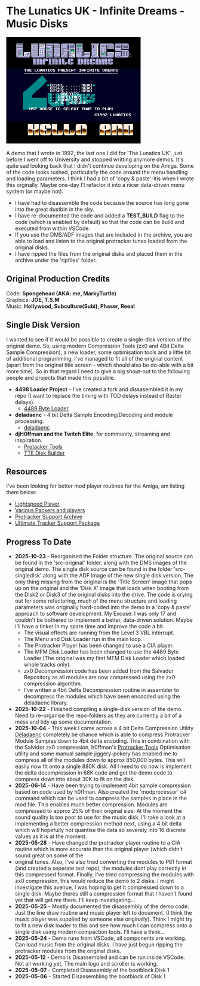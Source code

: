 # The Lunatics UK - Infinite Dreams - Music Disks

![InfiniteDreams](/images/InfiniteDreamsScreen.png)

A demo that I wrote in 1992, the last one I did for 'The Lunatics UK', just before I went off to University and stopped writting anymore demos. It's quite sad looking back that I didn't continue developing on the Amiga. Some of the code looks rushed, particularly the code around the menu handling and loading parameters. I think I had a bit of 'copy & paste'-itis when I wrote this orginally. Maybe one-day I'l refactor it into a nicer data-driven menu system (or maybe not).
- I have had to disassemble the code because the source has long gone into the great dustbin in the sky. 
- I have re-documented the code and added a **TEST_BUILD** flag to the code (which is enabled by default) so that the code can be build and executed from within VSCode. 
- If you use the DMS/ADF images that are included in the archive, you are able to load and listen to the original protracker tunes loaded from the original disks.
- I have ripped the files from the original disks and placed them in the archive under the 'ripfiles' folder.

## Original Production Credits
Code: **Spongehead (AKA: me, MarkyTurtle)** <br/>
Graphics: **JOE, T.S.M**<br/>
Music: **Hollywood, Subculture(Subi), Phaser, Reeal**<br/>


## Single Disk Version
I wanted to see if it would be possible to create a single-disk version of the original demo. So, using modern Compression Tools (zx0 and 4Bit Delta Sample Compression), a new loader, some optimisation tools and a little bit of additional programming, I've managed to fit all of the original content (apart from the original title screen - which should also be do-able with a bit more time). So in that regard I need to give a big shout-out to the following people and projects that made this possible.

- **4498 Loader Project** - I've created a fork and dissasembled it in my repo (I want to replace the timing with TOD delays instead of Raster delays).
   - [4489 Byte Loader](https://github.com/4489/4489_byteloader)
- **deladaenc** - 4 bit Delta Sample Encoding/Decoding and module processing.
   - [deladaenc](https://github.com/Hemiyoda/deladaenc)
- **djH0ffman and the Twitch Elite**, for community, streaming and inspiration.
   - [Protacker Tools](https://github.com/djh0ffman/ProTrackerTools)
   - [TTE Disk Builder](https://github.com/djh0ffman/TTEDiskBuilder)
     

## Resources
I've been looking for better mod player routines for the Amiga, am listing them below:
- [Lightspeed Player](https://github.com/arnaud-carre/LSPlayer)
- [Various Packers and players](https://www.amiga-stuff.com/modpackers-download.html)
- [Protracker Support Archive](https://aminet.net/package/mus/edit/ptsupp)
- [Ultimate Tracker Support Package](https://aminet.net/package/mus/edit/RSE-UTS)

## Progress To Date
- **2025-10-23** - Reorganised the Folder structure. The original source can be found in the 'src-original' folder, along with the DMS images of the original demo.  The single disk source can be found in the folder 'src-singledisk' along with the ADF image of the new single disk version. The only thing missing from the original is the 'Title Screen' image that pops up on the original and the 'Disk X' image that loads when booting from the Disk2 or Disk3 of the original disks into the drive. The code is crying out for some refactoring, much of the menu structure and loading parameters was originally hard-coded into the demo in a 'copy & paste' approach to software development. My Excuse: I was only 17 and couldn't be bothered to implement a better, data-driven solution. Maybe i'll have a tinker in my spare time and improve the code a bit.
     - The visual effects are running from the Level 3 VBL interrupt.
     - The Menu and Disk Loader run in the main loop.
     - The Protracker Player has been changed to use a CIA player.
     - The MFM Disk Loader has been changed to use the 4489 Byte Loader (The original was my first MFM Disk Loader which loaded whole tracks only).
     - zx0 Decompression code has been added from the Salvador Repository as all modules are now compressed using the zx0 compression algorithm.
     - I've written a 4bit Delta Decompression routine in assembler to decompress the modules which have been encocded using the deladaenc library.
- **2025-10-22** - Finished compiling a single-disk version of the demo. Need to re-organise the repo-folders as they are currently a bit of a mess and tidy up some documentation.
- **2025-10-04** - This week I came across a 4 bit Delta Compression Utility [Deladaenc](https://github.com/MarkyTurtle/deladaenc) completely be chance which is able to compress Protracker Module Samples down to 4bit delta encoding. This in combination with the Salvidor zx0 compression, h0ffman's [Protracker Tools](https://github.com/MarkyTurtle/ProTrackerTools) Optimisation utility and some manual sample jiggery-pokery has enabled me to compress all of the modules down to approx 850,000 bytes.  This will easily now fit onto a single 880K disk.  All I need to do now is implement the delta decompression in 68K code and get the demo code to compress down into about 30K to fit on the disk.
- **2025-06-14** - Have been trying to implement 4bit sample compression based on code used by h0ffman. Also created the 'modprocessor' c# command which can be used to compress the samples in place in the mod file. This enables much better compression. Modules are compressed to approx 25% of their original size.  At the moment the sound quality is too poor to use for the music disk.  I'll take a look at a implementing a better compression method next, using a 4 bit delta which will hopefully not quantise the data so severely into 16 discrete values as it is at the moment.
- **2025-05-28** - Have changed the protracker player routine to a CIA routine which is more accurate than the original player (which didn't sound great on some of the
- original tunes. Also, I've also tried converting the modules to P61 format (and created a seperate test repo), the modules dont play correctly in this compressed format. Finally, I've tried compressing the modules with zx0 compression, this would reduce the demo to 2 disks. I might investigate this avenue, I was hoping to get it compressed down to a single disk. Maybe theres still a compression format that I haven't found yet that will get me there. I'll keep investigating...
- **2025-05-25** - Mostly documented the disassembly of the demo code. Just the line draw routine and music player left to document. (I think the music player was supplied by someone else originally).  Think I might try to fit a new disk loader to this and see how much I can compress onto a single disk using modern compaction tools. I'll have a think...
- **2025-05-24** - Demo runs from VSCode, all components are working. Can load music from the original disks. I have just begun ripping the protracker modules from the original disks.
- **2025-05-12** - Demo is Disassembled and can be run inside VSCode. Not all working yet, The main logo and scroller is working. 
- **2025-05-07** - Completed Disassembly of the bootblock Disk 1
- **2025-05-06** - Started Disassembling the bootblock of Disk 1
